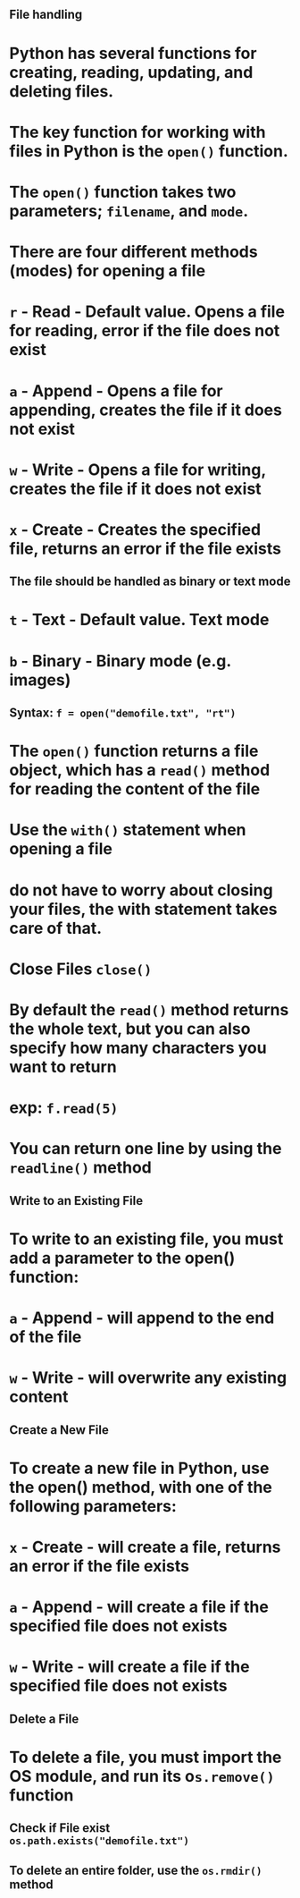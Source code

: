 ## File handling
# Python has several functions for creating, reading, updating, and deleting files.

# The key function for working with files in Python is the `open()` function.
# The `open()` function takes two parameters; `filename`, and `mode`.
# There are four different methods (modes) for opening a file
# `r` - Read - Default value. Opens a file for reading, error if the file does not exist
# `a` - Append - Opens a file for appending, creates the file if it does not exist
# `w` - Write - Opens a file for writing, creates the file if it does not exist
# `x` - Create - Creates the specified file, returns an error if the file exists

## The file should be handled as binary or text mode
# `t` - Text - Default value. Text mode
# `b` - Binary - Binary mode (e.g. images)

## Syntax: `f = open("demofile.txt", "rt")`

# The `open()` function returns a file object, which has a `read()` method for reading the content of the file

# Use the `with()` statement when opening a file
# do not have to worry about closing your files, the with statement takes care of that.

# Close Files `close()`

# By default the `read()` method returns the whole text, but you can also specify how many characters you want to return 
# exp: `f.read(5)`

# You can return one line by using the `readline()` method

## Write to an Existing File
# To write to an existing file, you must add a parameter to the open() function:
# `a` - Append - will append to the end of the file
# `w` - Write - will overwrite any existing content

## Create a New File
# To create a new file in Python, use the open() method, with one of the following parameters:
# `x` - Create - will create a file, returns an error if the file exists
# `a` - Append - will create a file if the specified file does not exists
# `w` - Write - will create a file if the specified file does not exists

## Delete a File
# To delete a file, you must import the OS module, and run its o`s.remove()` function

## Check if File exist `os.path.exists("demofile.txt")`
## To delete an entire folder, use the `os.rmdir()` method


